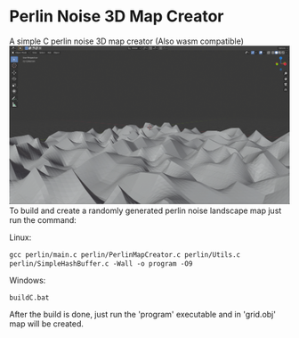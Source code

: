 # Perlin Noise 3D Map Creator
A simple C perlin noise 3D map creator (Also wasm compatible)
![alt text](Images/PerlinV1.png)
To build and create a randomly generated perlin noise landscape map
just run the command:

Linux:

    gcc perlin/main.c perlin/PerlinMapCreator.c perlin/Utils.c perlin/SimpleHashBuffer.c -Wall -o program -O9

Windows:

    buildC.bat

After the build is done, just run the 'program' executable and in 'grid.obj' map will be created.


